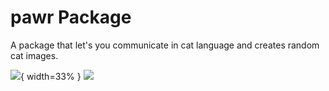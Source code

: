 # pawr Package
A package that let's you communicate in cat language and creates random cat images.


![](https://media1.giphy.com/media/JIX9t2j0ZTN9S/giphy.gif){ width=33% } ![](https://media1.giphy.com/media/uzglgIsyY1Cgg/giphy.gif)
